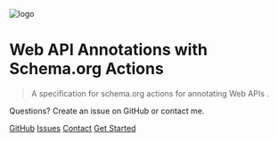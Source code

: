 ![logo](_media/icon.svg)

# Web API Annotations with Schema.org Actions

> A specification for schema.org actions for annotating Web APIs .

Questions? Create an issue on GitHub or contact me.

[GitHub](https://github.com/semantifyit/actions-spec)
[Issues](https://github.com/semantifyit/actions-spec/issues)
[Contact](mailto:umutcan{youknowwhatcomeshere}simsek[heretoo]xyz)
[Get Started](#introduction)